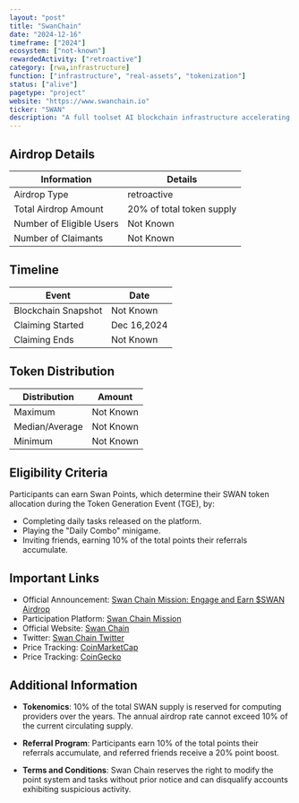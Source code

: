 ```yaml
---
layout: "post"
title: "SwanChain"
date: "2024-12-16"
timeframe: ["2024"]
ecosystem: ["not-known"]
rewardedActivity: ["retroactive"]
category: [rwa,infrastructure]
function: ["infrastructure", "real-assets", "tokenization"]
status: ["alive"]
pagetype: "project"
website: "https://www.swanchain.io"
ticker: "SWAN"
description: "A full toolset AI blockchain infrastructure accelerating AI adoption by merging Web3 with AI, providing comprehensive solutions across storage, computing, bandwidth, and payments."
---
```

## Airdrop Details

| Information              | Details                   |
| ------------------------ | ------------------------- |
| Airdrop Type             | retroactive               |
| Total Airdrop Amount     | 20% of total token supply |
| Number of Eligible Users | Not Known                 |
| Number of Claimants      | Not Known                 |

## Timeline

| Event               | Date        |
| ------------------- | ----------- |
| Blockchain Snapshot | Not Known   |
| Claiming Started    | Dec 16,2024 |
| Claiming Ends       | Not Known   |

## Token Distribution

| Distribution   | Amount    |
| -------------- | --------- |
| Maximum        | Not Known |
| Median/Average | Not Known |
| Minimum        | Not Known |

## Eligibility Criteria

Participants can earn Swan Points, which determine their SWAN token allocation during the Token Generation Event (TGE), by:

- Completing daily tasks released on the platform.
- Playing the "Daily Combo" minigame.
- Inviting friends, earning 10% of the total points their referrals accumulate.

## Important Links

- Official Announcement: [Swan Chain Mission: Engage and Earn $SWAN Airdrop](https://swanchain.medium.com/swan-chain-mission-engage-and-earn-swan-airdrop-8a91d96f9ec7)
- Participation Platform: [Swan Chain Mission](https://mission.swanchain.io/)
- Official Website: [Swan Chain](https://www.swanchain.io)
- Twitter: [Swan Chain Twitter](https://twitter.com/swan_chain)
- Price Tracking: [CoinMarketCap](https://coinmarketcap.com/currencies/swan-chain/)
- Price Tracking: [CoinGecko](https://www.coingecko.com/en/coins/swan-chain/)

## Additional Information

- **Tokenomics**: 10% of the total SWAN supply is reserved for computing providers over the years. The annual airdrop rate cannot exceed 10% of the current circulating supply.

- **Referral Program**: Participants earn 10% of the total points their referrals accumulate, and referred friends receive a 20% point boost.

- **Terms and Conditions**: Swan Chain reserves the right to modify the point system and tasks without prior notice and can disqualify accounts exhibiting suspicious activity.